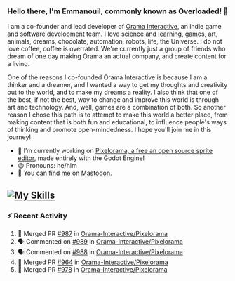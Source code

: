 ### Hello there, I'm Emmanouil, commonly known as Overloaded! 👋
I am a co-founder and lead developer of [Orama Interactive](https://www.oramainteractive.com/), an indie game and software development team. I love [science and learning](https://github.com/OverloadedOrama/KnowledgeBase), games, art, animals, dreams, chocolate, automation, robots, life, the Universe. I do not love coffee, coffee is overrated. We're currently just a group of friends who dream of one day making Orama an actual company, and create content for a living.

One of the reasons I co-founded Orama Interactive is because I am a thinker and a dreamer, and I wanted a way to get my thoughts and creativity out to the world, and to make my dreams a reality. I also think that one of the best, if not the best, way to change and improve this world is through art and technology. And, well, games are a combination of both. So another reason I chose this path is to attempt to make this world a better place, from making content that is both fun and educational, to influence people's ways of thinking and promote open-mindedness. I hope you'll join me in this journey!

- 🔭 I’m currently working on [Pixelorama, a free an open source sprite editor](https://github.com/Orama-Interactive/Pixelorama), made entirely with the Godot Engine!
- 😄 Pronouns: he/him
- 🐘 You can find me on <a rel="me" href="https://mastodon.social/@Overloaded">Mastodon</a>.

[![My Skills](https://skillicons.dev/icons?i=godot,py,cpp,cs,git,linux,html)](https://skillicons.dev)
---

### :zap: Recent Activity

<!--START_SECTION:activity-->
1. 🎉 Merged PR [#987](https://github.com/Orama-Interactive/Pixelorama/pull/987) in [Orama-Interactive/Pixelorama](https://github.com/Orama-Interactive/Pixelorama)
2. 🗣 Commented on [#989](https://github.com/Orama-Interactive/Pixelorama/pull/989#issuecomment-1998072187) in [Orama-Interactive/Pixelorama](https://github.com/Orama-Interactive/Pixelorama)
3. 🗣 Commented on [#988](https://github.com/Orama-Interactive/Pixelorama/pull/988#issuecomment-1998071254) in [Orama-Interactive/Pixelorama](https://github.com/Orama-Interactive/Pixelorama)
4. 🎉 Merged PR [#964](https://github.com/Orama-Interactive/Pixelorama/pull/964) in [Orama-Interactive/Pixelorama](https://github.com/Orama-Interactive/Pixelorama)
5. 🎉 Merged PR [#978](https://github.com/Orama-Interactive/Pixelorama/pull/978) in [Orama-Interactive/Pixelorama](https://github.com/Orama-Interactive/Pixelorama)
<!--END_SECTION:activity-->

<!--
**OverloadedOrama/OverloadedOrama** is a ✨ _special_ ✨ repository because its `README.md` (this file) appears on your GitHub profile.

Here are some ideas to get you started:

- 👯 I’m looking to collaborate on ...
- 🤔 I’m looking for help with ...
- 💬 Ask me about ...
- 📫 How to reach me: ...
- ⚡ Fun fact: ...
-->

